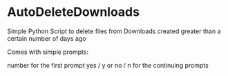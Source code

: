 # AutoDeleteDownloads
Simple Python Script to delete files from Downloads created greater than a certain number of days ago

Comes with simple prompts:
 
number for the first prompt
yes / y or no / n for the continuing prompts
